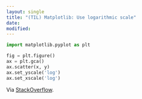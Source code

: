 ```yaml
---
layout: single
title: "(TIL) Matplotlib: Use logarithmic scale"
date:
modified:
---
```


```python
import matplotlib.pyplot as plt

fig = plt.figure()
ax = plt.gca()
ax.scatter(x, y)
ax.set_yscale('log')
ax.set_xscale('log')
```

Via [StackOverflow](http://stackoverflow.com/a/18774741/1257318).
